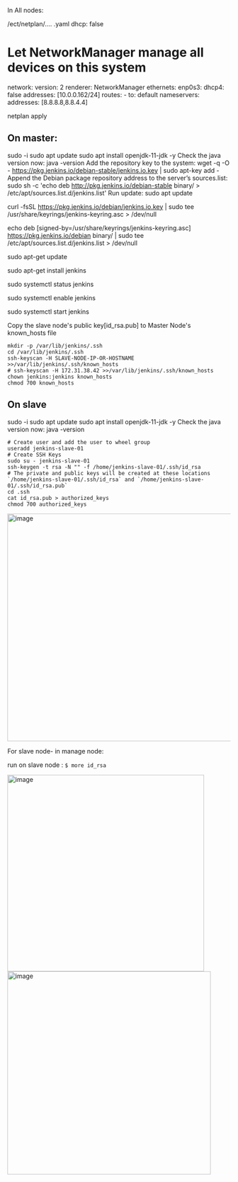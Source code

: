 In All nodes:

/ect/netplan/.... .yaml
dhcp: false

# Let NetworkManager manage all devices on this system
network:
  version: 2
  renderer: NetworkManager
  ethernets:
    enp0s3:
      dhcp4: false
      addresses: [10.0.0.162/24]
      routes:
      - to: default
      nameservers:
        addresses: [8.8.8.8,8.8.4.4]



netplan apply

On master:
-------------------
sudo -i
sudo apt update
sudo apt install openjdk-11-jdk -y
Check the java version now: java -version
Add the repository key to the system:
 wget -q -O - https://pkg.jenkins.io/debian-stable/jenkins.io.key | sudo apt-key add -
Append the Debian package repository address to the server’s sources.list:
 sudo sh -c 'echo deb http://pkg.jenkins.io/debian-stable binary/ > /etc/apt/sources.list.d/jenkins.list'
Run update: sudo apt update

curl -fsSL https://pkg.jenkins.io/debian/jenkins.io.key | sudo tee \
  /usr/share/keyrings/jenkins-keyring.asc > /dev/null

echo deb [signed-by=/usr/share/keyrings/jenkins-keyring.asc] \
  https://pkg.jenkins.io/debian binary/ | sudo tee \
  /etc/apt/sources.list.d/jenkins.list > /dev/null

sudo apt-get update

sudo apt-get install jenkins

sudo systemctl status jenkins

sudo systemctl enable jenkins

sudo systemctl start jenkins

Copy the slave node's public key[id_rsa.pub] to Master Node's known_hosts file

```
mkdir -p /var/lib/jenkins/.ssh
cd /var/lib/jenkins/.ssh
ssh-keyscan -H SLAVE-NODE-IP-OR-HOSTNAME >>/var/lib/jenkins/.ssh/known_hosts
# ssh-keyscan -H 172.31.38.42 >>/var/lib/jenkins/.ssh/known_hosts
chown jenkins:jenkins known_hosts
chmod 700 known_hosts
```

On slave
-------------------
sudo -i
sudo apt update
sudo apt install openjdk-11-jdk -y
Check the java version now: java -version

```
# Create user and add the user to wheel group
useradd jenkins-slave-01
# Create SSH Keys
sudo su - jenkins-slave-01
ssh-keygen -t rsa -N "" -f /home/jenkins-slave-01/.ssh/id_rsa
# The private and public keys will be created at these locations `/home/jenkins-slave-01/.ssh/id_rsa` and `/home/jenkins-slave-01/.ssh/id_rsa.pub`
cd .ssh
cat id_rsa.pub > authorized_keys
chmod 700 authorized_keys

```

<img width="514" alt="image" src="https://user-images.githubusercontent.com/103237142/193164135-f485199e-042b-40ff-9a2a-fed6908c4520.png">


For slave node- in manage node:

run on slave node : `$ more id_rsa`

<img width="444" alt="image" src="https://user-images.githubusercontent.com/103237142/193165009-1df69c7f-54d3-4c40-8ee7-98aad1992843.png">

<img width="459" alt="image" src="https://user-images.githubusercontent.com/103237142/193165022-bfed3d79-643f-4458-8356-062b3d553168.png">

